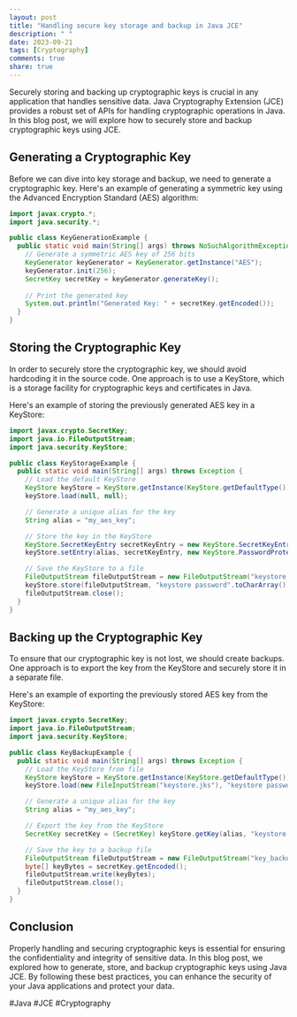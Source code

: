```yaml
---
layout: post
title: "Handling secure key storage and backup in Java JCE"
description: " "
date: 2023-09-21
tags: [Cryptography]
comments: true
share: true
---
```


Securely storing and backing up cryptographic keys is crucial in any application that handles sensitive data. Java Cryptography Extension (JCE) provides a robust set of APIs for handling cryptographic operations in Java. In this blog post, we will explore how to securely store and backup cryptographic keys using JCE.

## Generating a Cryptographic Key

Before we can dive into key storage and backup, we need to generate a cryptographic key. Here's an example of generating a symmetric key using the Advanced Encryption Standard (AES) algorithm:

```java
import javax.crypto.*;
import java.security.*;

public class KeyGenerationExample {
  public static void main(String[] args) throws NoSuchAlgorithmException {
    // Generate a symmetric AES key of 256 bits
    KeyGenerator keyGenerator = KeyGenerator.getInstance("AES");
    keyGenerator.init(256);
    SecretKey secretKey = keyGenerator.generateKey();
    
    // Print the generated key
    System.out.println("Generated Key: " + secretKey.getEncoded());
  }
}
```

## Storing the Cryptographic Key

In order to securely store the cryptographic key, we should avoid hardcoding it in the source code. One approach is to use a KeyStore, which is a storage facility for cryptographic keys and certificates in Java.

Here's an example of storing the previously generated AES key in a KeyStore:

```java
import javax.crypto.SecretKey;
import java.io.FileOutputStream;
import java.security.KeyStore;

public class KeyStorageExample {
  public static void main(String[] args) throws Exception {
    // Load the default KeyStore
    KeyStore keyStore = KeyStore.getInstance(KeyStore.getDefaultType());
    keyStore.load(null, null);

    // Generate a unique alias for the key
    String alias = "my_aes_key";

    // Store the key in the KeyStore
    KeyStore.SecretKeyEntry secretKeyEntry = new KeyStore.SecretKeyEntry(secretKey);
    keyStore.setEntry(alias, secretKeyEntry, new KeyStore.PasswordProtection("keystore password".toCharArray()));

    // Save the KeyStore to a file
    FileOutputStream fileOutputStream = new FileOutputStream("keystore.jks");
    keyStore.store(fileOutputStream, "keystore password".toCharArray());
    fileOutputStream.close();
  }
}
```

## Backing up the Cryptographic Key

To ensure that our cryptographic key is not lost, we should create backups. One approach is to export the key from the KeyStore and securely store it in a separate file.

Here's an example of exporting the previously stored AES key from the KeyStore:

```java
import javax.crypto.SecretKey;
import java.io.FileOutputStream;
import java.security.KeyStore;

public class KeyBackupExample {
  public static void main(String[] args) throws Exception {
    // Load the KeyStore from file
    KeyStore keyStore = KeyStore.getInstance(KeyStore.getDefaultType());
    keyStore.load(new FileInputStream("keystore.jks"), "keystore password".toCharArray());

    // Generate a unique alias for the key
    String alias = "my_aes_key";

    // Export the key from the KeyStore
    SecretKey secretKey = (SecretKey) keyStore.getKey(alias, "keystore password".toCharArray());

    // Save the key to a backup file
    FileOutputStream fileOutputStream = new FileOutputStream("key_backup.dat");
    byte[] keyBytes = secretKey.getEncoded();
    fileOutputStream.write(keyBytes);
    fileOutputStream.close();
  }
}
```

## Conclusion

Properly handling and securing cryptographic keys is essential for ensuring the confidentiality and integrity of sensitive data. In this blog post, we explored how to generate, store, and backup cryptographic keys using Java JCE. By following these best practices, you can enhance the security of your Java applications and protect your data.

#Java #JCE #Cryptography